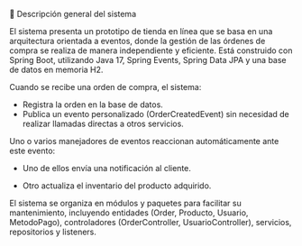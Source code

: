 📘 Descripción general del sistema

El sistema presenta un prototipo de tienda en línea que se basa en una arquitectura orientada a eventos, donde la gestión de las órdenes de compra se realiza de manera independiente y eficiente.
Está construido con Spring Boot, utilizando Java 17, Spring Events, Spring Data JPA y una base de datos en memoria H2.

Cuando se recibe una orden de compra, el sistema:
- Registra la orden en la base de datos.
- Publica un evento personalizado (OrderCreatedEvent) sin necesidad de realizar llamadas directas a otros servicios.

Uno o varios manejadores de eventos reaccionan automáticamente ante este evento:

- Uno de ellos envía una notificación al cliente.

- Otro actualiza el inventario del producto adquirido.

El sistema se organiza en módulos y paquetes para facilitar su mantenimiento, incluyendo entidades (Order, Producto, Usuario, MetodoPago), controladores (OrderController, UsuarioController),
servicios, repositorios y listeners.
